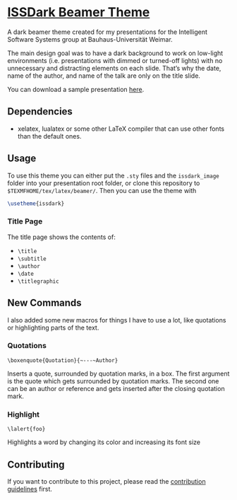 # [ISSDark Beamer Theme](https://github.com/NicolaiRuckel/issdark-beamer-theme)
A dark beamer theme created for my presentations for the Intelligent Software
Systems group at Bauhaus-Universität Weimar.

The main design goal was to have a dark background to work on low-light
environments (i.e. presentations with dimmed or turned-off lights) with no
unnecessary and distracting elements on each slide. That’s why the date, name of
the author, and name of the talk are only on the title slide.

You can download a sample presentation
[here][sample presentation].

## Dependencies
* xelatex, lualatex or some other LaTeX compiler that can use other fonts than
  the default ones.

## Usage
To use this theme you can either put the `.sty` files and the `issdark_image`
folder into your presentation root folder, or clone this repository to
`$TEXMFHOME/tex/latex/beamer/`.
Then you can use the theme with

```tex
\usetheme{issdark}
```

### Title Page
The title page shows the contents of:

* `\title`
* `\subtitle`
* `\author`
* `\date`
* `\titlegraphic`

## New Commands
I also added some new macros for things I have to use a lot, like quotations or
highlighting parts of the text.

### Quotations
`\boxenquote{Quotation}{~---~Author}`

Inserts a quote, surrounded by quotation marks, in a box.
The first argument is the quote which gets surrounded by quotation marks.
The second one can be an author or reference and gets inserted after the
closing quotation mark.

### Highlight
`\lalert{foo}`

Highlights a word by changing its color and increasing its font size

## Contributing
If you want to contribute to this project, please read the [contribution
guidelines](CONTRIBUTING.md) first.


[sample presentation]: https://github.com/NicolaiRuckel/issdark-beamer-theme/releases/latest
